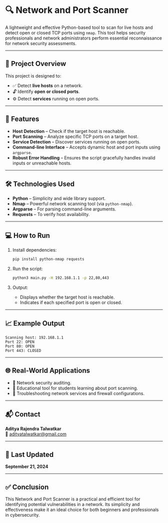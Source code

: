 # 🔍 Network and Port Scanner

A lightweight and effective Python-based tool to scan for live hosts and detect open or closed TCP ports using `nmap`. This tool helps security professionals and network administrators perform essential reconnaissance for network security assessments.

---

## 📌 Project Overview

This project is designed to:
- ✅ Detect **live hosts** on a network.
- 🔓 Identify **open or closed ports**.
- ⚙️ Detect **services** running on open ports.

---

## 🚀 Features

- **Host Detection** – Check if the target host is reachable.
- **Port Scanning** – Analyze specific TCP ports on a target host.
- **Service Detection** – Discover services running on open ports.
- **Command-line Interface** – Accepts dynamic host and port inputs using `argparse`.
- **Robust Error Handling** – Ensures the script gracefully handles invalid inputs or unreachable hosts.

---

## 🛠️ Technologies Used

- **Python** – Simplicity and wide library support.
- **Nmap** – Powerful network scanning tool (via `python-nmap`).
- **Argparse** – For parsing command-line arguments.
- **Requests** – To verify host availability.

---

## 💻 How to Run

1. Install dependencies:
   ```bash
   pip install python-nmap requests
   ```

2. Run the script:
   ```bash
   python3 main.py -H 192.168.1.1 -p 22,80,443
   ```

3. Output:
   - Displays whether the target host is reachable.
   - Indicates if each specified port is open or closed.

---

## 📈 Example Output

```
Scanning host: 192.168.1.1
Port 22: OPEN
Port 80: OPEN
Port 443: CLOSED
```

---

## 🌐 Real-World Applications

- 🔐 Network security auditing.
- 🧪 Educational tool for students learning about port scanning.
- 🔧 Troubleshooting network services and firewall configurations.

---

## 📬 Contact

**Aditya Rajendra Talwatkar**  
📧 [adityatalwatkar@gmail.com](mailto:adityatalwatkar@gmail.com)  

---

## 📅 Last Updated

**September 21, 2024**

---

## ✅ Conclusion

This Network and Port Scanner is a practical and efficient tool for identifying potential vulnerabilities in a network. Its simplicity and effectiveness make it an ideal choice for both beginners and professionals in cybersecurity.
